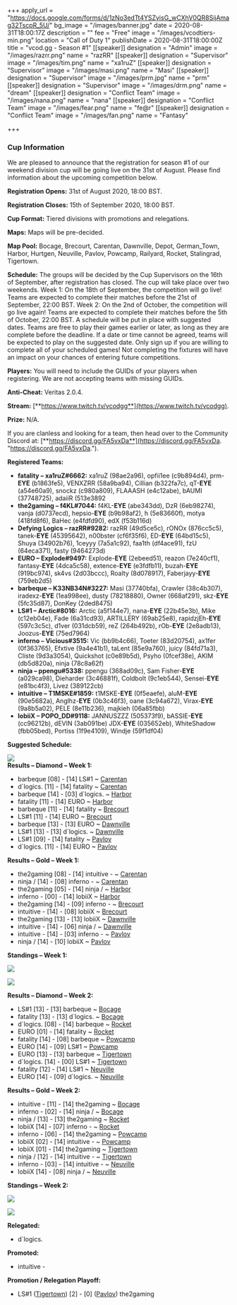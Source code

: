 +++
apply_url = "https://docs.google.com/forms/d/1zNo3edTt4YSZyisG_wCXhV0QR8SijAmag32TscpR_5U/"
bg_image = "/images/banner.jpg"
date = 2020-08-31T18:00:17Z
description = ""
fee = "Free"
image = "/images/vcodtiers-min.png"
location = "Call of Duty 1"
publishDate = 2020-08-31T18:00:00Z
title = "vcod.gg - Season #1"
[[speaker]]
designation = "Admin"
image = "/images/razrr.png"
name = "razRR"
[[speaker]]
designation = "Supervisor"
image = "/images/tim.png"
name = "xa1ruZ"
[[speaker]]
designation = "Supervisor"
image = "/images/masi.png"
name = "Masi"
[[speaker]]
designation = "Supervisor"
image = "/images/prm.jpg"
name = "prm"
[[speaker]]
designation = "Supervisor"
image = "/images/drm.png"
name = "dream"
[[speaker]]
designation = "Conflict Team"
image = "/images/nana.png"
name = "nana"
[[speaker]]
designation = "Conflict Team"
image = "/images/fear.png"
name = "fe@r"
[[speaker]]
designation = "Conflict Team"
image = "/images/fan.png"
name = "Fantasy"

+++
### **Cup Information**

We are pleased to announce that the registration for season #1 of our weekend division cup will be going live on the 31st of August. Please find information about the upcoming competition below.

**Registration Opens:** 31st of August 2020, 18:00 BST.

**Registration Closes:** 15th of September 2020, 18:00 BST.

**Cup Format:** Tiered divisions with promotions and relegations.

**Maps:** Maps will be pre-decided.

**Map Pool:** Bocage, Brecourt, Carentan, Dawnville, Depot, German_Town, Harbor, Hurtgen, Neuville, Pavlov, Powcamp, Railyard, Rocket, Stalingrad, Tigertown.

**Schedule:** The groups will be decided by the Cup Supervisors on the 16th of September, after registration has closed. The cup will take place over two weekends. Week 1: On the 18th of September, the competition will go live! Teams are expected to complete their matches before the 21st of September, 22:00 BST. Week 2: On the 2nd of October, the competition will go live again! Teams are expected to complete their matches before the 5th of October, 22:00 BST. A schedule will be put in place with suggested dates. Teams are free to play their games earlier or later, as long as they are complete before the deadline. If a date or time cannot be agreed, teams will be expected to play on the suggested date. Only sign up if you are willing to complete all of your scheduled games! Not completing the fixtures will have an impact on your chances of entering future competitions.

**Players:** You will need to include the GUIDs of your players when registering. We are not accepting teams with missing GUIDs.

**Anti-Cheat:** Veritas 2.0.4.

**Stream:** [**https://www.twitch.tv/vcodgg**](https://www.twitch.tv/vcodgg).

**Prize:** N/A.

If you are clanless and looking for a team, then head over to the Community Discord at: [**https://discord.gg/FA5vxDa**](https://discord.gg/FA5vxDa. "https://discord.gg/FA5vxDa.").

**Registered Teams:**

* **fatality – xa1ruZ#6662:** xa1ruZ (98ae2a96), opfii1ee (c9b894d4), prm-**EYE** (b1863fe5), VENXZRR (58a9ba94), Cillian (b322fa7c), qT-**EYE** (a54e60a9), snockz (c980a809), FLAAASH (e4c12abe), bAUMI (37748725), adaiiR (513e3892
* **the2gaming – f4KL#7044:** f4KL-**EYE** (abe343dd), DzR (6eb98274), vanja (d0737ecd), hepsio-**EYE** (b9b98af2), h (5e83660f), motya (418fd8f6), BaHec (e4fdfd90), edX (f53b116d)
* **Defying Logics – razRR#9282:** razRR (49d5ce5c), rONOx (876cc5c5), tanek-**EYE** (45395642), n00bster (cf6f35f6), ED-**EYE** (64bd15c5), Shuya (34902b76), 1ceyyy (7a5a1c92), faa1th (df4ace91), fzU (64eca371), fasty (9464273d)
* **EURO – Explode#9497:** Explode-**EYE** (2ebeed51), reazon (7e240cf1), fantasy-**EYE** (4dca5c58), extence-**EYE** (e3fdfb11), buzah-**EYE** (919bc974), sk4vs (2d03bccc), Roalty (8d078917), Faberjayy-**EYE** (759eb2d5)
* **barbeque – K33NB34N#3227:** Masi (37740bfa), Crawler (38c4b307), iradexz-**EYE** (1ea998ee), dusty (78218880), Owner (668af291), skz-**EYE** (5fc35d87), DonKey (2ded8475)
* **LS#1 – Arctic#8016:** Arctic (a5f144e7), nana-**EYE** (22b45e3b), Mike (c12eb04e), Fade (6a31cd93), ARTILLERY (69ab25e8), rapidzjEh-**EYE** (597c3c5c), d1ver (031dcb59), reZ (264b492b), rOb-**EYE** (2e8adb13), Joozus-**EYE** (75ed7964)
* **inferno – Vicious#3515:** Vic (bb9b4c66), Toeter (83d20754), ax1fer (0f363765), Efxtive (9a4e41b1), taLent (85e9a760), juicy (84fd71a3), Cliste (9d3a3054), Quickshot (c0e89b5d), Psyho (0fcef38e), AKIM (db5d820a), ninja (78c8a62f)
* **ninja – ppengu#5338:** ppengu (368ad09c), Sam Fisher-**EYE** (a029ca98), Dieharder (3c46881f), Coldbolt (9c1eb544), Sensei-**EYE** (e81bc4f3), Livez (389122cb)
* **intuitive – T1MSKE#1859:** t1MSKE-**EYE** (0f5eaefe), aluM-**EYE** (90e5682a), Anglhz-**EYE** (0b3c46f3), oane (3c94a672), Virax-**EYE** (9a8b5a02), PELE (8e11b236), majkieh (06a85fbb)
* **lobiiX – POPO_DD#9118:** JANNUSZZZ (505373f9), bASSIE-**EYE** (cc96212b), dEVIN (3ab091be) JDX-**EYE** (035652eb), WhiteShadow (fbb05bed), Portiss (1f9e4109), Windje (59f1df04)

**Suggested Schedule:**

![](/images/s1sched.PNG)  
**Results – Diamond – Week 1:**

* barbeque \[08\] - \[14\] LS#1 \~ [Carentan](https://i.imgur.com/fAlZvoU.jpg)
* d\`logics. \[11\] - \[14\] fatality \~ [Carentan](https://i.imgur.com/9yc8CNH.jpg)
* barbeque \[14\] - \[03\] d\`logics. \~ [Harbor](https://i.imgur.com/6FUk30p.jpg)
* fatality \[11\] - \[14\] EURO \~ [Harbor](https://i.imgur.com/pvXtvlF.jpg)
* barbeque \[11\] - \[14\] fatality \~ [Brecourt](https://i.imgur.com/JJF1HXg.jpg)
* LS#1 \[11\] - \[14\] EURO \~ [Brecourt](https://i.imgur.com/QIvKezD.jpg)
* barbeque \[13\] - \[13\] EURO \~ [Dawnville](https://i.imgur.com/BUQ5Y9q.jpg)
* LS#1 \[13\] - \[13\] d\`logics. \~ [Dawnville](https://i.imgur.com/YQEqllV.jpg)
* LS#1 \[09\] - \[14\] fatality \~ [Pavlov](https://i.imgur.com/rWBi6Oh.png)
* d\`logics. \[11\] - \[14\] EURO \~ [Pavlov](https://i.imgur.com/kIBQhB8.jpg)

**Results – Gold – Week 1:**

* the2gaming \[08\] - \[14\] intuitive - \~ [Carentan](https://i.imgur.com/0ED0SgO.jpg)
* ninja / \[14\] - \[08\] inferno - \~ [Carentan](https://i.imgur.com/01rCDjp.jpg)
* the2gaming \[05\] - \[14\] ninja / \~ [Harbor](https://imgur.com/a/2j4ESlU)
* inferno - \[00\] - \[14\] lobiiX \~ [Harbor](https://i.imgur.com/oCoBmFZ.jpg)
* the2gaming \[14\] - \[09\] inferno - \~ [Brecourt](https://imgur.com/a/b3YghVx)
* intuitive - \[14\] - \[08\] lobiiX \~ [Brecourt](https://i.imgur.com/NwaZPkV.jpg)
* the2gaming \[13\] - \[13\] lobiiX \~ [Dawnville](https://sun9-25.userapi.com/P_lNoMTZzN2tsITxRKK0qEGfLap_PSdUta0FaA/okoFOnRMaeM.jpg)
* intuitive - \[14\] - \[06\] ninja / \~ [Dawnville](https://i.imgur.com/661bMp0.png)
* intuitive - \[14\] - \[03\] inferno - \~ [Pavlov](https://i.imgur.com/mVUpREW.jpg)
* ninja / \[14\] - \[10\] lobiiX \~ [Pavlov](https://i.imgur.com/R0lsbRE.png)

**Standings – Week 1:**

![](/images/diating.PNG)

![](/images/goldddddddd.PNG)

**Results – Diamond – Week 2:**

* LS#1 \[13\] - \[13\] barbeque \~ [Bocage](https://i.imgur.com/Q81jXvc.jpg)
* fatality \[13\] - \[13\] d\`logics. \~ [Bocage](https://i.imgur.com/eSBK2fw.jpg)
* d\`logics. \[08\] - \[14\] barbeque \~ [Rocket](https://i.imgur.com/b2eh7uU.jpg)
* EURO \[01\] - \[14\] fatality \~ [Rocket](https://i.imgur.com/NJ81Xt5.jpg)
* fatality \[14\] - \[08\] barbeque \~ [Powcamp](https://i.imgur.com/u2OIND0.jpg)
* EURO \[14\] - \[09\] LS#1 \~ [Powcamp](https://i.imgur.com/t2j7rdJ.jpg)
* EURO \[13\] - \[13\] barbeque \~ [Tigertown](https://i.imgur.com/8aXBzwy.jpg)
* d\`logics. \[14\] - \[00\] LS#1 \~ [Tigertown](https://i.imgur.com/c7mOKBo.png)
* fatality \[12\] - \[14\] LS#1 \~ [Neuville](https://imgur.com/a/uddvDkA)
* EURO \[14\] - \[09\] d\`logics. \~ [Neuville](https://i.imgur.com/feB3pAv.jpg)

**Results – Gold – Week 2:**

* intuitive - \[11\] - \[14\] the2gaming \~ [Bocage](https://i.imgur.com/5gWOUa9.jpg)
* inferno - \[02\] - \[14\] ninja / \~ [Bocage](https://i.imgur.com/m8AHXue.jpg)
* ninja / \[13\] - \[13\] the2gaming \~ [Rocket](https://i.imgur.com/QLAgHkH.jpg)
* lobiiX \[14\] - \[07\] inferno - \~ [Rocket](https://i.imgur.com/JfyUlee.jpg)
* inferno - \[06\] - \[14\] the2gaming \~ [Powcamp](https://i.imgur.com/375AUyf.jpg)
* lobiiX \[02\] - \[14\] intuitive - \~ [Powcamp](https://i.imgur.com/XOSmAX1.jpg)
* lobiiX \[01\] - \[14\] the2gaming \~ [Tigertown](https://i.imgur.com/lAf8rRD.jpg)
* ninja / \[12\] - \[14\] intuitive - \~ [Tigertown](https://i.imgur.com/loG3NUl.jpg)
* inferno - \[03\] - \[14\] intuitive - \~ [Neuville](https://i.imgur.com/I9ajQpe.jpg)
* lobiiX \[14\] - \[08\] ninja / \~ [Neuville](https://i.imgur.com/c0T1gt9.jpg)

**Standings – Week 2:**

![](/images/diafinal.PNG)

![](/images/goldfinal.PNG)

**Relegated:**

* d\`logics.

**Promoted:**

* intuitive -

**Promotion / Relegation Playoff:**

* LS#1 ([Tigertown](https://i.imgur.com/XK74m9k.jpg)) \[2\] - \[0\] ([Pavlov](https://i.imgur.com/3mXE4Uk.png)) the2gaming